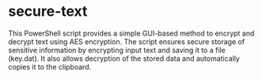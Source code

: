 # secure-text
This PowerShell script provides a simple GUI-based method to encrypt and decrypt text using AES encryption. The script ensures secure storage of sensitive information by encrypting input text and saving it to a file (key.dat). It also allows decryption of the stored data and automatically copies it to the clipboard.
